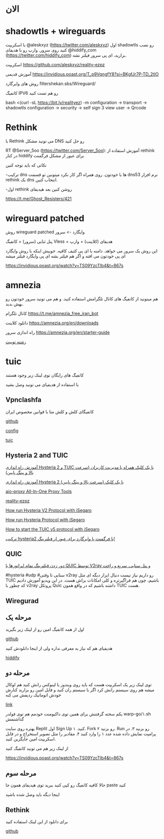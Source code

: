 # الان


# shadowtls + wireguards



با اسکریپت @aleskxyz (https://twitter.com/aleskxyz) 
اول shadowtls رو نصب کنید روی سرور.
وارپ رو با هدیفای @hiddify_com (https://twitter.com/hiddify_com) بزارید، ای پی سرور فیلتر نشه.

اسکریپت
https://github.com/aleskxyz/reality-ezpz

آموزش قدیمی
https://invidious.poast.org/T_p9VqngfY8?si=BKgfJr7P-TD_2tlO

روش های وایرگارد
filtershekan.sbs/Wireguard/



کانفیگ IPV6 رو هم تست کنید

bash <(curl -sL https://bit.ly/realityez) -m
configuration -> transport -> shadowtls
configuration -> security -> self sign
3 view user -> Qrcode


# Rethink 

با Rethink می تونید مشکل DNS رو حل کنید

RT @Server_5oo (https://twitter.com/Server_5oo): آموزش استفاده از rethink در کنار hiddify برای عبور از مشکل فرگمنت

نکاتی که باید توجه کنین

-ترکیب dns ها با خودتون. روی همراه اگر کار نکرد میتونین تو قسمت dns53 نرم افزار rethink یک dns انتخاب کنین.

-اول rethink روشن کنین بعد هیدیفای


https://t.me/Ghost_Resisters/421

# wireguard patched

روش wireguard patched وایگارد -> سرور

پنل ثنایی (سرور) + کانفیگ Vless + هدیفای (کلاینت) + وارپ

این روش یک سرور می خواهد. دامنه یا ای پی کثیف کافیه.
خوبیش اینکه با روش وایگارد ای پی خودتون می افته و اگر هم فیلتر بشه ای پی وایگارد فیلتر میشه

https://invidious.poast.org/watch?v=TS09YzcTIb4&t=867s





#  amnezia


هم میتونید از کانفیگ های کانال تلگرامش استفاده کنید.
و هم می تونید سرور خودتون رو بهش بدید.


کانال تلگرام
https://t.me/amnezia_free_iran_bot

دانلود کلاینت
https://amnezia.org/en/downloads

راه اندازی سرور
https://amnezia.org/en/starter-guide



[رشته توییت](https://threadreaderapp.com/thread/1792540626967204087.html)



# tuic 

کانفیگ های رایگان توی لینک زیر وجود هستند

با استفاده از هدیفیای می تونید وصل بشید

## Vpnclashfa

 کانفیگای کلش و کلش متا با قوانین مخصوص ایران 

 [github](https://github.com/coldwater-10/Vpnclashfa)

 [config](https://raw.githubusercontent.com/coldwater-10/Vpnclashfa/main/raw/irc)

 [tuic](https://raw.githubusercontent.com/coldwater-10/Vpnclashfa/main/raw/tuic%20%26%20hy2.txt)


## Hysteria 2  and TUIC

[ آموزش راه اندازی Hysteria 2 و TUIC با یک کلیک همراه با مدیریت کاربران (سرعت بالا و پینگ پایین) ](https://www.youtube.com/watch?v=T_p9VqngfY8&t=69s)

[ آموزش راه اندازی Hysteria 2 با یک کلیک (سرعت بالا و پینگ پایین) ](https://www.youtube.com/watch?v=Tj-zM0yT62A&t=5s)


[aio-proxy All-In-One Proxy Tools](https://github.com/hrostami/aio-proxy)

[reality-ezpz](https://github.com/aleskxyz/reality-ezpz)

[How run Hysteria V2 Protocol with iSegaro](https://telegra.ph/How-run-Hysteria-V2-Protocol-with-iSegaro-09-02)

[How run Hysteria Protocol with iSegaro](https://telegra.ph/How-run-Hysteria-Protocol-with-iSegaro-04-07)

[How to start the TUIC v5 protocol with iSegaro](https://telegra.ph/How-to-start-the-TUIC-v5-protocol-with-iSegaro-08-26)


[ترکیب hysteria2 با فرگمنت یا وایرگارد برای عبور از فیلترینگ!](https://telegra.ph/%D8%AA%D8%B1%DA%A9%DB%8C%D8%A8-hysteria2-%D8%A8%D8%A7-fragment-%D9%88-%D9%88%D8%A7%DB%8C%D8%B1%DA%AF%D8%A7%D8%B1%D8%AF-%D8%A8%D8%B1%D8%A7%DB%8C-%D8%B9%D8%A8%D9%88%D8%B1-%D8%A7%D8%B2-%D9%81%DB%8C%D9%84%D8%AA%D8%B1%DB%8C%D9%86%DA%AF-03-13)


## QUIC
[ دور زدن فیلترینگ تمام اپراتورها با QUIC توسط V2ray و پنل سنایی. سریع و راحت ](https://www.youtube.com/watch?v=K4aFv2OWFbI)

#hysteria #udp #سنایی
تا وقتی v2ray رو داریم نیاز نیست دنبال ابزار دیگه ای مثل TUIC باشیم، چون هم فراگیرتره و کلی امکانات براش هست. در این ویدیو آموزش دادیم که چطور با v2ray پروتکل Quic داشته باشیم که در واقع همون TUIC هست.




## Wiregurad


## مرحله یک
اول از همه کانفیگ امین رو از لینک زیر بگیرید

[github](https://github.com/amin4139/share_file/blob/main/Hiddify%2B)

هدیفیای هم که نیاز به معرفی نداره ولی از اینجا دانلودش کنید

[hiddify](https://github.com/hiddify/hiddify-next/releases)


## مرحله دو

 توی لینک زیر یک اسکریپت هست که باید روی ویندوز یا لینوکس رانش  کنید
هم لوکال میشه هم روی سیستم رانش کرد
اگر با سیستم ران کنید و فایل امین رو بزارید کنارش خودش اتوماتیک ردیفش می کنه


 [link](https://replit.com/@misaka-blog/warpgo-sbfile-generator?v=1)

یکم سخته گرفتنش برای همین توی داکیومنت خودمم هم توی فولدر 
warp-go/۱.sh
گذاشتمش

بهتره روی سایت Replit اول Sign Up کنید.
۱. Fork رو بزنید
۲. Run رو بزنید
۳. در پرامپت نمایش داده شده عدد ۱ را وارد کنید
۴. مقادیر را مثل تصویر استخراج و در فایل اسکریپت امین جایگزین کنید.

از لینک زیر هم می تونید کانفیگ کنید

https://invidious.poast.org/watch?v=TS09YzcTIb4&t=867s


## مرحله سوم

حالا کافیه کانفیگ رو کپی کنید ببرید توی هیدیفای همون جا 
paste
کنید

اینجا دیگه باید وصل شده باشید







##  Rethink

برای دانلود از این لینک استفاده کنید

[github](https://github.com/celzero/rethink-app/releases)